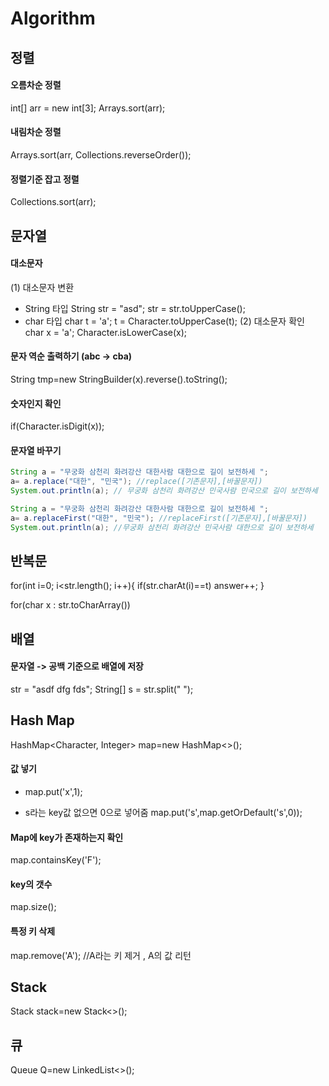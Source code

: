 # Algorithm

## 정렬
#### 오름차순 정렬
int[] arr = new int[3];
Arrays.sort(arr);

#### 내림차순 정렬
Arrays.sort(arr, Collections.reverseOrder());

#### 정렬기준 잡고 정렬
Collections.sort(arr);

## 문자열
#### 대소문자
(1) 대소문자 변환
- String 타입 
String str = "asd";
str = str.toUpperCase(); 
- char 타입
char t = 'a';
t = Character.toUpperCase(t);
(2) 대소문자 확인
char x = 'a';
Character.isLowerCase(x);

#### 문자 역순 출력하기 (abc -> cba)
String tmp=new StringBuilder(x).reverse().toString();

#### 숫자인지 확인
if(Character.isDigit(x));

#### 문자열 바꾸기
```java
String a = "무궁화 삼천리 화려강산 대한사람 대한으로 길이 보전하세 ";
a= a.replace("대한", "민국"); //replace([기존문자],[바꿀문자])
System.out.println(a); // 무궁화 삼천리 화려강산 민국사람 민국으로 길이 보전하세
```

```java
String a = "무궁화 삼천리 화려강산 대한사람 대한으로 길이 보전하세 ";
a= a.replaceFirst("대한", "민국"); //replaceFirst([기존문자],[바꿀문자])
System.out.println(a); //무궁화 삼천리 화려강산 민국사람 대한으로 길이 보전하세
```




## 반복문
for(int i=0; i<str.length(); i++){
			if(str.charAt(i)==t) answer++;
      }
      
for(char x : str.toCharArray())

## 배열
#### 문자열 -> 공백 기준으로 배열에 저장
str = "asdf dfg fds";
String[] s = str.split(" ");


## Hash Map
HashMap<Character, Integer> map=new HashMap<>();
#### 값 넣기
- map.put('x',1);

- s라는 key값 없으면 0으로 넣어줌
  map.put('s',map.getOrDefault('s',0));
  
#### Map에 key가 존재하는지 확인
map.containsKey('F');

#### key의 갯수 
map.size();

#### 특정 키 삭제
map.remove('A'); //A라는 키 제거 , A의 값 리턴

## Stack 
Stack<Character> stack=new Stack<>();

## 큐 
Queue<Point> Q=new LinkedList<>();


